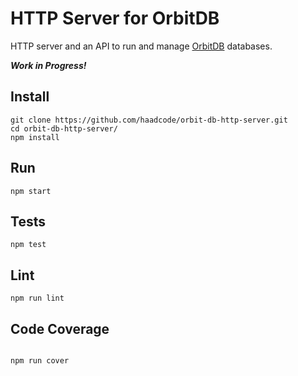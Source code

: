 # HTTP Server for OrbitDB

HTTP server and an API to run and manage [OrbitDB](https://github.com/orbitdb/orbit-db) databases.

***Work in Progress!***

## Install
```
git clone https://github.com/haadcode/orbit-db-http-server.git
cd orbit-db-http-server/
npm install
```

## Run
```
npm start
```

## Tests
```
npm test
```

## Lint
```
npm run lint
```
## Code Coverage
```

npm run cover
```